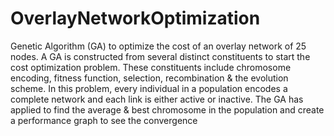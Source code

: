 # OverlayNetworkOptimization
 Genetic Algorithm (GA) to optimize the cost of an overlay network of 25 nodes. A GA is constructed from several distinct constituents to start the cost optimization problem.
 These constituents include chromosome encoding, fitness function, selection, recombination & the evolution scheme. In this problem, every individual in a population encodes a  complete network and each link is either active or inactive.  The GA has applied to find the average & best chromosome in the population and create a performance graph to see  the convergence 
